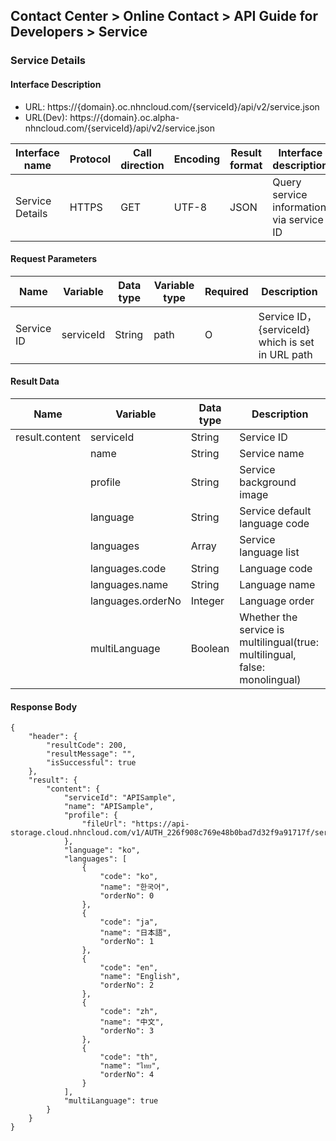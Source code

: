 ## Contact Center > Online Contact > API Guide for Developers > Service 

### Service Details
#### Interface Description
- URL: https://{domain}.oc.nhncloud.com/{serviceId}/api/v2/service.json
- URL(Dev): https://{domain}.oc.alpha-nhncloud.com/{serviceId}/api/v2/service.json

|Interface name | Protocol | Call direction | Encoding | Result format | Interface description | Access restriction|
|------------|-------|--------|-----|--------|--------------|------------|
|Service Details  |HTTPS  |GET    |UTF-8|JSON    |Query service information via service ID|No need|

#### Request Parameters
|Name |Variable |Data type |Variable type|Required | Description|
|-----|---------|----------|-------------|---------|------------|
|Service ID|serviceId|String|path    |O       |Service ID，{serviceId} which is set in URL path|

#### Result Data
|Name |Variable |Data type |Description|
|-----|----|-----------|------|
|result.content	|serviceId	    |String		|Service ID|
|	            |name	        |String		|Service name|
|	            |profile	    |String		|Service background image|
|	            |language	    |String		|Service default language code|
|	            |languages	    |Array		|Service language list|
|	            |languages.code	|String		|Language code|
|	            |languages.name	|String		|Language name|
|	            |languages.orderNo	|Integer		|Language order|
|	            |multiLanguage	|Boolean		|Whether the service is multilingual(true: multilingual, false: monolingual)|

#### Response Body
```
{
    "header": {
        "resultCode": 200,
        "resultMessage": "",
        "isSuccessful": true
    },
    "result": {
        "content": {
            "serviceId": "APISample",
            "name": "APISample",
            "profile": {
                "fileUrl": "https://api-storage.cloud.nhncloud.com/v1/AUTH_226f908c769e48b0bad7d32f9a91717f/service_alpha/WopqM8euoYw89B7i/27316eba2a8a4089b72a9cf18a83e144.png"
            },
            "language": "ko",
            "languages": [
                {
                    "code": "ko",
                    "name": "한국어",
                    "orderNo": 0
                },
                {
                    "code": "ja",
                    "name": "日本語",
                    "orderNo": 1
                },
                {
                    "code": "en",
                    "name": "English",
                    "orderNo": 2
                },
                {
                    "code": "zh",
                    "name": "中文",
                    "orderNo": 3
                },
                {
                    "code": "th",
                    "name": "ไทย",
                    "orderNo": 4
                }
            ],
            "multiLanguage": true
        }
    }
}
```
